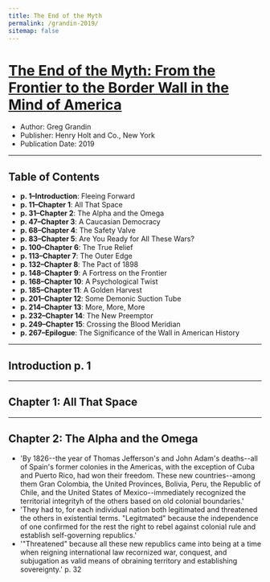```yaml
---
title: The End of the Myth
permalink: /grandin-2019/
sitemap: false
---
```


# [The End of the Myth: From the Frontier to the Border Wall in the Mind of America](https://www.plutobooks.com/9780745336152/how-the-west-came-to-rule/)
* Author: Greg Grandin
* Publisher: Henry Holt and Co., New York
* Publication Date: 2019

-------

## Table of Contents
* **p. 1–Introduction**: Fleeing Forward 
* **p. 11–Chapter 1**: All That Space 
* **p. 31–Chapter 2**: The Alpha and the Omega
* **p. 47–Chapter 3**: A Caucasian Democracy
* **p. 68–Chapter 4**: The Safety Valve
* **p. 83–Chapter 5**: Are You Ready for All These Wars?
* **p. 100–Chapter 6**: The True Relief
* **p. 113–Chapter 7**: The Outer Edge
* **p. 132–Chapter 8**: The Pact of 1898
* **p. 148–Chapter 9**: A Fortress on the Frontier
* **p. 168–Chapter 10**: A Psychological Twist 
* **p. 185–Chapter 11**: A Golden Harvest 
* **p. 201–Chapter 12**: Some Demonic Suction Tube 
* **p. 214–Chapter 13**: More, More, More 
* **p. 232–Chapter 14**: The New Preemptor 
* **p. 249–Chapter 15**: Crossing the Blood Meridian 
* **p. 267–Epilogue**: The Significance of the Wall in American History

-------

## Introduction  p. 1

-------

## Chapter 1: All That Space 

-------

## Chapter 2: The Alpha and the Omega
* 'By 1826--the year of Thomas Jefferson's and John Adam's deaths--all of Spain's former colonies in the Americas, with the exception of Cuba and Puerto Rico, had won their freedom. These new countries--among them Gran Colombia, the United Provinces, Bolivia, Peru, the Republic of Chile, and the United States of Mexico--immediately recognized the territorial integrityh of the others based on old colonial boundaries.'
* 'They had to, for each individual nation both legitimated and threatened the others in existential terms. "Legitmated" because the independence of one confirmed for the rest the right to rebel against colonial rule and establish self-governing republics.'
* '"Threatened" because all these new republics came into being at a time when reigning international law recornized war, conquest, and subjugation as valid means of obraining territory and establishing sovereignty.' p. 32









